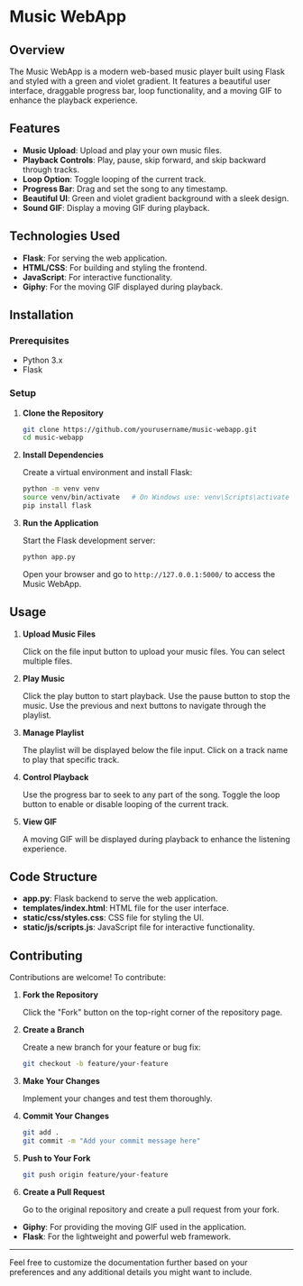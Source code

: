 


# Music WebApp

## Overview

The Music WebApp is a modern web-based music player built using Flask and styled with a green and violet gradient. It features a beautiful user interface, draggable progress bar, loop functionality, and a moving GIF to enhance the playback experience.

## Features

- **Music Upload**: Upload and play your own music files.
- **Playback Controls**: Play, pause, skip forward, and skip backward through tracks.
- **Loop Option**: Toggle looping of the current track.
- **Progress Bar**: Drag and set the song to any timestamp.
- **Beautiful UI**: Green and violet gradient background with a sleek design.
- **Sound GIF**: Display a moving GIF during playback.

## Technologies Used

- **Flask**: For serving the web application.
- **HTML/CSS**: For building and styling the frontend.
- **JavaScript**: For interactive functionality.
- **Giphy**: For the moving GIF displayed during playback.

## Installation

### Prerequisites

- Python 3.x
- Flask

### Setup

1. **Clone the Repository**

   ```bash
   git clone https://github.com/yourusername/music-webapp.git
   cd music-webapp
   ```

2. **Install Dependencies**

   Create a virtual environment and install Flask:

   ```bash
   python -m venv venv
   source venv/bin/activate   # On Windows use: venv\Scripts\activate
   pip install flask
   ```

3. **Run the Application**

   Start the Flask development server:

   ```bash
   python app.py
   ```

   Open your browser and go to `http://127.0.0.1:5000/` to access the Music WebApp.

## Usage

1. **Upload Music Files**

   Click on the file input button to upload your music files. You can select multiple files.

2. **Play Music**

   Click the play button to start playback. Use the pause button to stop the music. Use the previous and next buttons to navigate through the playlist.

3. **Manage Playlist**

   The playlist will be displayed below the file input. Click on a track name to play that specific track.

4. **Control Playback**

   Use the progress bar to seek to any part of the song. Toggle the loop button to enable or disable looping of the current track.

5. **View GIF**

   A moving GIF will be displayed during playback to enhance the listening experience.

## Code Structure

- **app.py**: Flask backend to serve the web application.
- **templates/index.html**: HTML file for the user interface.
- **static/css/styles.css**: CSS file for styling the UI.
- **static/js/scripts.js**: JavaScript file for interactive functionality.

## Contributing

Contributions are welcome! To contribute:

1. **Fork the Repository**

   Click the "Fork" button on the top-right corner of the repository page.

2. **Create a Branch**

   Create a new branch for your feature or bug fix:

   ```bash
   git checkout -b feature/your-feature
   ```

3. **Make Your Changes**

   Implement your changes and test them thoroughly.

4. **Commit Your Changes**

   ```bash
   git add .
   git commit -m "Add your commit message here"
   ```

5. **Push to Your Fork**

   ```bash
   git push origin feature/your-feature
   ```

6. **Create a Pull Request**

   Go to the original repository and create a pull request from your fork.




- **Giphy**: For providing the moving GIF used in the application.
- **Flask**: For the lightweight and powerful web framework.

---

Feel free to customize the documentation further based on your preferences and any additional details you might want to include.
